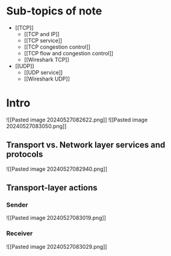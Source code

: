 # Sub-topics of note
- [[TCP]]
	- [[TCP and IP]]
	- [[TCP service]]
	- [[TCP congestion control]]
	- [[TCP flow and congestion control]]
	- [[Wireshark TCP]]
- [[UDP]]
	- [[UDP service]]
	- [[Wireshark UDP]]

# Intro
![[Pasted image 20240527082622.png]]
![[Pasted image 20240527083050.png]]
## Transport vs. Network layer services and protocols
![[Pasted image 20240527082940.png]]
## Transport-layer actions
### Sender
![[Pasted image 20240527083019.png]]

### Receiver
![[Pasted image 20240527083029.png]]